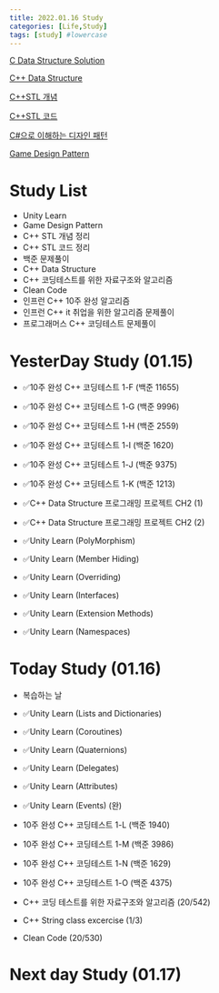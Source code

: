```yaml
---
title: 2022.01.16 Study
categories: [Life,Study]
tags: [study] #lowercase    
---
```



[C Data Structure Solution](https://calm-price-43a.notion.site/C-c4cb80a108c94bef8b202c0c7624ebfc) 

[C++ Data Structure](https://calm-price-43a.notion.site/C-47080a1873b54a3a8b6d89925d84e024)

[C++STL 개념](https://calm-price-43a.notion.site/C-STL-ab095ae38f8e4fcbad549aec64bb9ba6) 

[C++STL 코드](https://calm-price-43a.notion.site/C-STL-f016394a615d4abab4894264627aeb5c) 

[C#으로 이해하는 디자인 패턴](https://calm-price-43a.notion.site/C-fe83d437eee04341b345f9908fb66a23) 

[Game Design Pattern](https://github.com/Milk377/GameDesignPattern)


# Study List
- Unity Learn
- Game Design Pattern
- C++ STL 개념 정리
- C++ STL 코드 정리
- 백준 문제풀이
- C++ Data Structure
- C++ 코딩테스트를 위한 자료구조와 알고리즘
- Clean Code
- 인프런 C++ 10주 완성 알고리즘
- 인프런 C++ it 취업을 위한 알고리즘 문제풀이
- 프로그래머스 C++ 코딩테스트 문제풀이



# YesterDay Study (01.15)

- ✅10주 완성 C++ 코딩테스트 1-F (백준 11655)
- ✅10주 완성 C++ 코딩테스트 1-G (백준 9996)
- ✅10주 완성 C++ 코딩테스트 1-H (백준 2559)
- ✅10주 완성 C++ 코딩테스트 1-I (백준 1620)
- ✅10주 완성 C++ 코딩테스트 1-J (백준 9375)
- ✅10주 완성 C++ 코딩테스트 1-K (백준 1213)


- ✅C++ Data Structure 프로그래밍 프로젝트 CH2 (1)
- ✅C++ Data Structure 프로그래밍 프로젝트 CH2 (2)

- ✅Unity Learn (PolyMorphism)
- ✅Unity Learn (Member Hiding)
- ✅Unity Learn (Overriding)
- ✅Unity Learn (Interfaces)
- ✅Unity Learn (Extension Methods)
- ✅Unity Learn (Namespaces)



# Today Study (01.16)

- 복습하는 날


- ✅Unity Learn (Lists and Dictionaries)
- ✅Unity Learn (Coroutines)
- ✅Unity Learn (Quaternions)
- ✅Unity Learn (Delegates)
- ✅Unity Learn (Attributes)
- ✅Unity Learn (Events) (완)

- 10주 완성 C++ 코딩테스트 1-L (백준 1940)
- 10주 완성 C++ 코딩테스트 1-M (백준 3986)
- 10주 완성 C++ 코딩테스트 1-N (백준 1629)
- 10주 완성 C++ 코딩테스트 1-O (백준 4375)


- C++ 코딩 테스트를 위한 자료구조와 알고리즘 (20/542) 

- C++ String class excercise (1/3)
- Clean Code (20/530) 
  


# Next day Study (01.17)
